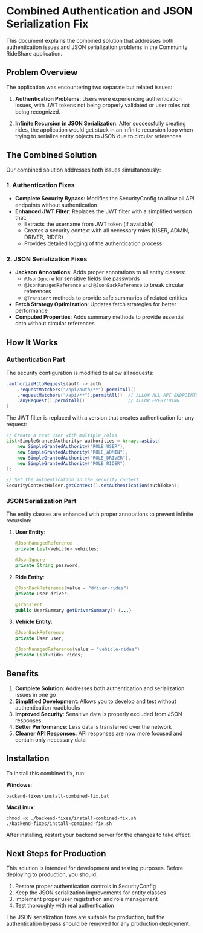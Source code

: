 # Combined Authentication and JSON Serialization Fix

This document explains the combined solution that addresses both authentication issues and JSON serialization problems in the Community RideShare application.

## Problem Overview

The application was encountering two separate but related issues:

1. **Authentication Problems**: Users were experiencing authentication issues, with JWT tokens not being properly validated or user roles not being recognized.

2. **Infinite Recursion in JSON Serialization**: After successfully creating rides, the application would get stuck in an infinite recursion loop when trying to serialize entity objects to JSON due to circular references.

## The Combined Solution

Our combined solution addresses both issues simultaneously:

### 1. Authentication Fixes

- **Complete Security Bypass**: Modifies the SecurityConfig to allow all API endpoints without authentication
- **Enhanced JWT Filter**: Replaces the JWT filter with a simplified version that:
  - Extracts the username from JWT token (if available)
  - Creates a security context with all necessary roles (USER, ADMIN, DRIVER, RIDER)
  - Provides detailed logging of the authentication process

### 2. JSON Serialization Fixes

- **Jackson Annotations**: Adds proper annotations to all entity classes:
  - `@JsonIgnore` for sensitive fields like passwords
  - `@JsonManagedReference` and `@JsonBackReference` to break circular references
  - `@Transient` methods to provide safe summaries of related entities
- **Fetch Strategy Optimization**: Updates fetch strategies for better performance
- **Computed Properties**: Adds summary methods to provide essential data without circular references

## How It Works

### Authentication Part

The security configuration is modified to allow all requests:

```java
.authorizeHttpRequests(auth -> auth
    .requestMatchers("/api/auth/**").permitAll()
    .requestMatchers("/api/**").permitAll()  // ALLOW ALL API ENDPOINTS
    .anyRequest().permitAll()                // ALLOW EVERYTHING
)
```

The JWT filter is replaced with a version that creates authentication for any request:

```java
// Create a test user with multiple roles
List<SimpleGrantedAuthority> authorities = Arrays.asList(
    new SimpleGrantedAuthority("ROLE_USER"),
    new SimpleGrantedAuthority("ROLE_ADMIN"),
    new SimpleGrantedAuthority("ROLE_DRIVER"),
    new SimpleGrantedAuthority("ROLE_RIDER")
);

// Set the authentication in the security context
SecurityContextHolder.getContext().setAuthentication(authToken);
```

### JSON Serialization Part

The entity classes are enhanced with proper annotations to prevent infinite recursion:

1. **User Entity**:
   ```java
   @JsonManagedReference
   private List<Vehicle> vehicles;

   @JsonIgnore
   private String password;
   ```

2. **Ride Entity**:
   ```java
   @JsonBackReference(value = "driver-rides")
   private User driver;

   @Transient
   public UserSummary getDriverSummary() {...}
   ```

3. **Vehicle Entity**:
   ```java
   @JsonBackReference
   private User user;

   @JsonManagedReference(value = "vehicle-rides")
   private List<Ride> rides;
   ```

## Benefits

1. **Complete Solution**: Addresses both authentication and serialization issues in one go
2. **Simplified Development**: Allows you to develop and test without authentication roadblocks
3. **Improved Security**: Sensitive data is properly excluded from JSON responses
4. **Better Performance**: Less data is transferred over the network
5. **Cleaner API Responses**: API responses are now more focused and contain only necessary data

## Installation

To install this combined fix, run:

**Windows**:
```
backend-fixes\install-combined-fix.bat
```

**Mac/Linux**:
```
chmod +x ./backend-fixes/install-combined-fix.sh
./backend-fixes/install-combined-fix.sh
```

After installing, restart your backend server for the changes to take effect.

## Next Steps for Production

This solution is intended for development and testing purposes. Before deploying to production, you should:

1. Restore proper authentication controls in SecurityConfig
2. Keep the JSON serialization improvements for entity classes
3. Implement proper user registration and role management
4. Test thoroughly with real authentication

The JSON serialization fixes are suitable for production, but the authentication bypass should be removed for any production deployment.

